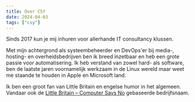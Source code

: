 ```yaml
---
title: Over CSY
date: 2024-04-03
tags: ["csy"]
---
```


Sinds 2017 kun je mij inhuren voor allerhande IT consultancy klussen.

Met mijn achtergrond als systeembeheerder en DevOps'er bij media-, hosting- en overheidsbedrijven ben ik breed inzetbaar en heb een grote passie voor automatisering. Ik heb verstand van zowel hard- als software, ben de laatste jaren voornamelijk werkzaam in de Linux wereld maar weet me staande te houden in Apple en Microsoft land.

Ik ben een groot fan van Little Britain en engelse humor in het algemeen. Vandaar ook de [Little Britain – Computer Says No](https://www.youtube.com/watch?v=oXpqyl2FH-M) gebaseerde bedrijfsnaam.
